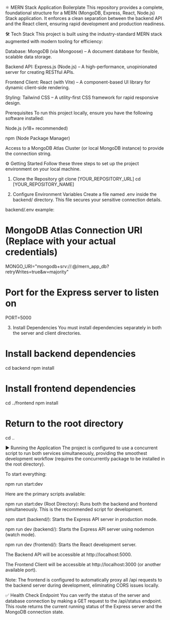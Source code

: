 ⚛️ MERN Stack Application Boilerplate
This repository provides a complete, foundational structure for a MERN (MongoDB, Express, React, Node.js) Stack application. It enforces a clean separation between the backend API and the React client, ensuring rapid development and production readiness.

🛠️ Tech Stack
This project is built using the industry-standard MERN stack augmented with modern tooling for efficiency:

Database: MongoDB (via Mongoose) – A document database for flexible, scalable data storage.

Backend API: Express.js (Node.js) – A high-performance, unopinionated server for creating RESTful APIs.

Frontend Client: React (with Vite) – A component-based UI library for dynamic client-side rendering.

Styling: Tailwind CSS – A utility-first CSS framework for rapid responsive design.

Prerequisites
To run this project locally, ensure you have the following software installed:

Node.js (v18+ recommended)

npm (Node Package Manager)

Access to a MongoDB Atlas Cluster (or local MongoDB instance) to provide the connection string.

⚙️ Getting Started
Follow these three steps to set up the project environment on your local machine.

1. Clone the Repository
git clone [YOUR_REPOSITORY_URL]
cd [YOUR_REPOSITORY_NAME]

2. Configure Environment Variables
Create a file named .env inside the backend/ directory. This file secures your sensitive connection details.

backend/.env example:

# MongoDB Atlas Connection URI (Replace with your actual credentials)
MONGO_URI="mongodb+srv://<username>:<password>@<cluster-url>/mern_app_db?retryWrites=true&w=majority"

# Port for the Express server to listen on
PORT=5000

3. Install Dependencies
You must install dependencies separately in both the server and client directories.

# Install backend dependencies
cd backend
npm install

# Install frontend dependencies
cd ../frontend
npm install

# Return to the root directory
cd ..

▶️ Running the Application
The project is configured to use a concurrent script to run both services simultaneously, providing the smoothest development workflow (requires the concurrently package to be installed in the root directory).

To start everything:

npm run start:dev

Here are the primary scripts available:

npm run start:dev (Root Directory): Runs both the backend and frontend simultaneously. This is the recommended script for development.

npm start (backend/): Starts the Express API server in production mode.

npm run dev (backend/): Starts the Express API server using nodemon (watch mode).

npm run dev (frontend/): Starts the React development server.

The Backend API will be accessible at http://localhost:5000.

The Frontend Client will be accessible at http://localhost:3000 (or another available port).

Note: The frontend is configured to automatically proxy all /api requests to the backend server during development, eliminating CORS issues locally.

✅ Health Check Endpoint
You can verify the status of the server and database connection by making a GET request to the /api/status endpoint. This route returns the current running status of the Express server and the MongoDB connection state.
